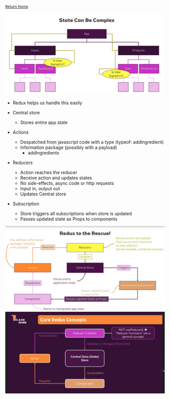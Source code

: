 <small>[Return Home](./../../README.md)</small>

<img src="../.././images/stateredux.png" width="500px">

- Redux helps us handle this easily

- Central store

  - Stores entire app state

- Actions
  - Despatched from javascript code with a type (typeof: addIngredient)
  - Information package (possibly with a payload)
    - addIngredients
- Reducers
  - Action reaches the reducer
  - Receive action and updates states
  - No side-effects, async code or http requests
  - Input in, output out
  - Updates Central store
- Subscription
  - Store triggers all subscriptions when store is updated
  - Passes updated state as Props to components

<img src="../.././images/reduxflow.png" width="700px">

<img src="../.././images/reduxcoreconcepts.png" width="700px">
